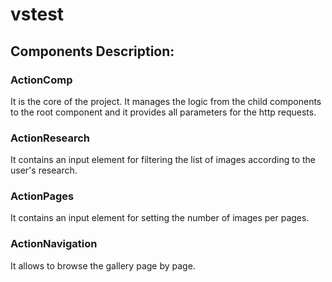 # vstest

## Components Description:

### ActionComp
It is the core of the project. It manages the logic from the child components to the root component and it provides all parameters for the http requests.

### ActionResearch
It contains an input element for filtering the list of images according to the user's research.

### ActionPages
It contains an input element for setting the number of images per pages.

### ActionNavigation
It allows to browse the gallery page by page.


